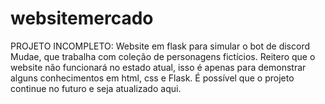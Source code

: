# websitemercado
PROJETO INCOMPLETO: Website em flask para simular o bot de discord Mudae, que trabalha com coleção de personagens fictícios.
Reitero que o website não funcionará no estado atual, isso é apenas para demonstrar alguns conhecimentos em html, css e Flask. É possível que o projeto continue no futuro e seja atualizado aqui.
